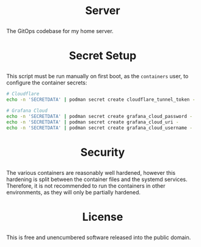 <!-- This is free and unencumbered software released into the public domain -->

# <p align=center>Server

The GitOps codebase for my home server.

# <p align=center>Secret Setup

This script must be run manually on first boot, as the `containers` user, to
configure the container secrets:

```sh
# Cloudflare
echo -n 'SECRETDATA' | podman secret create cloudflare_tunnel_token -

# Grafana Cloud
echo -n 'SECRETDATA' | podman secret create grafana_cloud_password -
echo -n 'SECRETDATA' | podman secret create grafana_cloud_uri -
echo -n 'SECRETDATA' | podman secret create grafana_cloud_username -
```

# <p align=center>Security

The various containers are reasonably well hardened, however this hardening is
split between the container files and the systemd services. Therefore, it is not
recommended to run the containers in other environments, as they will only be
partially hardened.

# <p align=center>License

This is free and unencumbered software released into the public domain.
